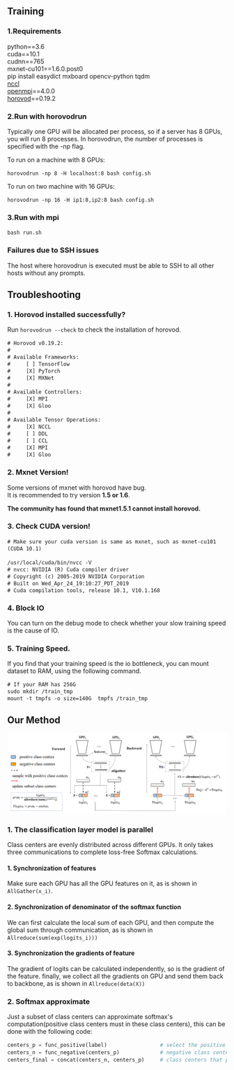## Training
### 1.Requirements
python==3.6  
cuda==10.1    
cudnn==765    
mxnet-cu101==1.6.0.post0  
pip install easydict mxboard opencv-python tqdm    
[nccl](https://docs.nvidia.com/deeplearning/nccl/install-guide/index.html)  
[openmpi](mxnet/setup-utils/install-mpi.sh)==4.0.0  
[horovod](mxnet/setup-utils/install-horovod.sh)==0.19.2  

### 2.Run with horovodrun
Typically one GPU will be allocated per process, so if a server has 8 GPUs, you will run 8 processes. 
In horovodrun, the number of processes is specified with the -np flag.

To run on a machine with 8 GPUs:
```shell script
horovodrun -np 8 -H localhost:8 bash config.sh
```

To run on two machine with 16 GPUs:
```shell script
horovodrun -np 16 -H ip1:8,ip2:8 bash config.sh
```

### 3.Run with mpi
```shell script
bash run.sh
```

### Failures due to SSH issues
The host where horovodrun is executed must be able to SSH to all other hosts without any prompts.




## Troubleshooting

### 1. Horovod installed successfully?  

Run `horovodrun --check` to check the installation of horovod.
```shell script
# Horovod v0.19.2:
# 
# Available Frameworks:
#     [ ] TensorFlow
#     [X] PyTorch
#     [X] MXNet
# 
# Available Controllers:
#     [X] MPI
#     [X] Gloo
# 
# Available Tensor Operations:
#     [X] NCCL
#     [ ] DDL
#     [ ] CCL
#     [X] MPI
#     [X] Gloo
```

### 2. Mxnet Version!
Some versions of mxnet with horovod have bug.   
It is recommended to try version **1.5 or 1.6**.

**The community has found that mxnet1.5.1 cannot install horovod.**

### 3. Check CUDA version!
```shell script
# Make sure your cuda version is same as mxnet, such as mxnet-cu101 (CUDA 10.1)

/usr/local/cuda/bin/nvcc -V
# nvcc: NVIDIA (R) Cuda compiler driver
# Copyright (c) 2005-2019 NVIDIA Corporation
# Built on Wed_Apr_24_19:10:27_PDT_2019
# Cuda compilation tools, release 10.1, V10.1.168
```

### 4. Block IO
You can turn on the debug mode to check whether your slow training speed is the cause of IO.

### 5. Training Speed.
If you find that your training speed is the io bottleneck, you can mount dataset to RAM, 
using the following command.
```shell script
# If your RAM has 256G
sudo mkdir /train_tmp
mount -t tmpfs -o size=140G  tmpfs /train_tmp
```

## Our Method
![Image text](https://github.com/nttstar/insightface-resources/blob/master/images/partial_fc.png)

### 1. The classification layer model is parallel
Class centers are evenly distributed across different GPUs. It only takes three communications to complete 
loss-free Softmax calculations.

#### 1. Synchronization of features
Make sure each GPU has all the GPU features on it, as is shown in `AllGather(x_i)`.

#### 2. Synchronization of denominator of the softmax function
We can first calculate the local sum of each GPU, and then compute the global sum through communication, as is shown
in `Allreduce(sum(exp(logits_i)))`

#### 3. Synchronization the gradients of feature
The gradient of logits can be calculated independently, so is the gradient of the feature. finally, we collect all the 
gradients on GPU and send them back to backbone, as is shown in `Allreduce(deta(X))`

### 2. Softmax approximate

Just a subset of class centers can approximate softmax's computation(positive class centers must in these class centers),
this can be done with the following code:
```python
centers_p = func_positive(label)                 # select the positive class centers by the label of the sample
centers_n = func_negative(centers_p)             # negative class centers are randomly sampled after excluding positive classes
centers_final = concat(centers_n, centers_p)     # class centers that participate in softmax calculations
```


